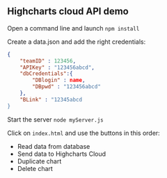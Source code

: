 ## Highcharts cloud API demo
Open a command line and launch ``npm install``

Create a data.json and add the right credentials:
```json
{  
    "teamID" : 123456,   
    "APIKey" : "123456abcd",  
    "dbCredentials":{
        "DBlogin" : name,
        "DBpwd" : "123456abcd" 
    },
    "BLink" : "12345abcd 
}
```

Start the server ``node myServer.js``

Click on ``index.html`` and use the buttons in this order:
- Read data from database
- Send data to Highcharts Cloud
- Duplicate chart
- Delete chart
